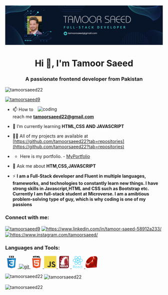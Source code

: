 ![logo](https://github.com/tamoorsaeed22/tamoorsaeed22/blob/main/Github%20banner.png)
<h1 align="center">Hi 👋, I'm Tamoor Saeed</h1>
<h3 align="center">A passionate frontend developer from Pakistan</h3>

<p align="left"> <img src="https://komarev.com/ghpvc/?username=tamoorsaeed22&label=Profile%20views&color=0e75b6&style=flat" alt="tamoorsaeed22" /> </p>

<p align="left"> <a href="https://twitter.com/tamoorsaeed9" target="blank"><img src="https://img.shields.io/twitter/follow/tamoorsaeed9?logo=twitter&style=for-the-badge" alt="tamoorsaeed9" /></a> </p>
<img align="right" alt="coding" width="400" src="https://media0.giphy.com/media/qgQUggAC3Pfv687qPC/giphy.gif">

- 📫 How to reach me **tamoorsaeed22@gmail.com**
- 🌱 I’m currently learning **HTML,CSS AND JAVASCRIPT**
- 👨‍💻 All of my projects are available at [https://github.com/tamoorsaeed22?tab=repositories](https://github.com/tamoorsaeed22?tab=repositories)
- - Here is my portfolio. - [MyPortfolio](https://github.com/tamoorsaeed22/Portfolio-Desktop)
- 💬 Ask me about **HTM,CSS,JAVASCRIPT**

- ⚡ **I am a Full-Stack developer and Fluent in multiple languages, frameworks, and technologies to constantly learn new things. I have strong skills in Javascript,HTML and CSS such as Bootstrap etc. Currently I am full-stack student at Microverse. I am a amibtious problem-solving type of guy, which is why coding is one of my passions**

<h3 align="left">Connect with me:</h3>
<p align="left">
<a href="https://twitter.com/tamoorsaeed9" target="blank"><img align="center" src="https://raw.githubusercontent.com/rahuldkjain/github-profile-readme-generator/master/src/images/icons/Social/twitter.svg" alt="tamoorsaeed9" height="30" width="40" /></a>
<a href="https://linkedin.com/in/https://www.linkedin.com/in/tamoor-saeed-58912a233/" target="blank"><img align="center" src="https://raw.githubusercontent.com/rahuldkjain/github-profile-readme-generator/master/src/images/icons/Social/linked-in-alt.svg" alt="https://www.linkedin.com/in/tamoor-saeed-58912a233/" height="30" width="40" /></a>
<a href="https://instagram.com/https://www.instagram.com/tamoorsaeed/" target="blank"><img align="center" src="https://raw.githubusercontent.com/rahuldkjain/github-profile-readme-generator/master/src/images/icons/Social/instagram.svg" alt="https://www.instagram.com/tamoorsaeed/" height="30" width="40" /></a>
</p>

<h3 align="left">Languages and Tools:</h3>
<p align="left"> <a href="https://www.w3schools.com/css/" target="_blank" rel="noreferrer"> <img src="https://raw.githubusercontent.com/devicons/devicon/master/icons/css3/css3-original-wordmark.svg" alt="css3" width="40" height="40"/> </a> <a href="https://git-scm.com/" target="_blank" rel="noreferrer"> <img src="https://www.vectorlogo.zone/logos/git-scm/git-scm-icon.svg" alt="git" width="40" height="40"/> </a> <a href="https://www.w3.org/html/" target="_blank" rel="noreferrer"> <img src="https://raw.githubusercontent.com/devicons/devicon/master/icons/html5/html5-original-wordmark.svg" alt="html5" width="40" height="40"/> </a> <a href="https://developer.mozilla.org/en-US/docs/Web/JavaScript" target="_blank" rel="noreferrer"> <img src="https://raw.githubusercontent.com/devicons/devicon/master/icons/javascript/javascript-original.svg" alt="javascript" width="40" height="40"/> </a> <a href="https://rubyonrails.org" target="_blank" rel="noreferrer"> <img src="https://raw.githubusercontent.com/devicons/devicon/master/icons/rails/rails-original-wordmark.svg" alt="rails" width="40" height="40"/> </a> <a href="https://reactjs.org/" target="_blank" rel="noreferrer"> <img src="https://raw.githubusercontent.com/devicons/devicon/master/icons/react/react-original-wordmark.svg" alt="react" width="40" height="40"/> </a> <a href="https://www.ruby-lang.org/en/" target="_blank" rel="noreferrer"> <img src="https://raw.githubusercontent.com/devicons/devicon/master/icons/ruby/ruby-original.svg" alt="ruby" width="40" height="40"/> </a> </p>

<p><img align="left" src="https://github-readme-stats.vercel.app/api/top-langs?username=tamoorsaeed22&show_icons=true&locale=en&layout=compact" alt="tamoorsaeed22" /></p>

<p>&nbsp;<img align="center" src="https://github-readme-stats.vercel.app/api?username=tamoorsaeed22&show_icons=true&locale=en" alt="tamoorsaeed22" /></p>

<p><img align="center" src="https://github-readme-streak-stats.herokuapp.com/?user=tamoorsaeed22&" alt="tamoorsaeed22" /></p>

